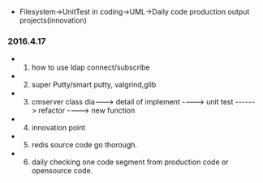 
* Filesystem->UnitTest in coding->UML->Daily code production output projects(innovation)

### 2016.4.17  
* 1. how to use ldap connect/subscribe
* 2. super Putty/smart putty, valgrind,glib
* 3. cmserver class dia---> detail of implement ----> unit test ------> refactor ----> new function
* 4. innovation point
* 5. redis source code go thorough.
* 6. daily checking one code segment from production code or opensource code.
